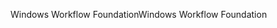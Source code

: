 <span data-ttu-id="182bd-101">Windows Workflow Foundation</span><span class="sxs-lookup"><span data-stu-id="182bd-101">Windows Workflow Foundation</span></span>